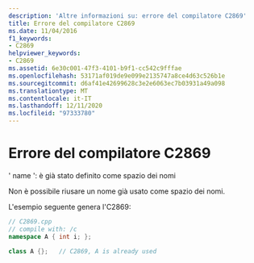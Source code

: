 ```yaml
---
description: 'Altre informazioni su: errore del compilatore C2869'
title: Errore del compilatore C2869
ms.date: 11/04/2016
f1_keywords:
- C2869
helpviewer_keywords:
- C2869
ms.assetid: 6e30c001-47f3-4101-b9f1-cc542c9fffae
ms.openlocfilehash: 53171af019de9e099e2135747a8ce4d63c526b1e
ms.sourcegitcommit: d6af41e42699628c3e2e6063ec7b03931a49a098
ms.translationtype: MT
ms.contentlocale: it-IT
ms.lasthandoff: 12/11/2020
ms.locfileid: "97333780"
---
```

# <a name="compiler-error-c2869"></a>Errore del compilatore C2869

' name ': è già stato definito come spazio dei nomi

Non è possibile riusare un nome già usato come spazio dei nomi.

L'esempio seguente genera l'C2869:

```cpp
// C2869.cpp
// compile with: /c
namespace A { int i; };

class A {};   // C2869, A is already used
```
